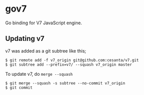 # gov7

Go binding for V7 JavaScript engine.

## Updating v7

v7 was added as a git subtree like this;

```
$ git remote add -f v7_origin git@github.com:cesanta/v7.git
$ git subtree add --prefix=v7/ --squash v7_origin master
```

To update v7, do `merge --squash`

```
$ git merge --squash -s subtree --no-commit v7_origin
$ git commit
```
